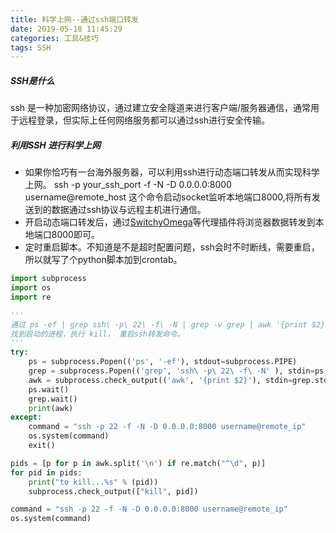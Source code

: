 ```yaml
---
title: 科学上网--通过ssh端口转发
date: 2019-05-18 11:45:29
categories: 工具&技巧 
tags: SSH
---
```


##### SSH是什么
ssh 是一种加密网络协议，通过建立安全隧道来进行客户端/服务器通信，通常用于远程登录，但实际上任何网络服务都可以通过ssh进行安全传输。
##### 利用SSH 进行科学上网
- 如果你恰巧有一台海外服务器，可以利用ssh进行动态端口转发从而实现科学上网。 ssh -p your_ssh_port -f -N -D 0.0.0.0:8000 username@remote_host 这个命令启动socket监听本地端口8000,将所有发送到的数据通过ssh协议与远程主机进行通信。  
- 开启动态端口转发后，通过[SwitchyOmega]("https://chrome.google.com/webstore/detail/proxy-switchyomega/padekgcemlokbadohgkifijomclgjgif?hl=zh-CN&utm_source=chrome-ntp-launcher")等代理插件将浏览器数据转发到本地端口8000即可。
- 定时重启脚本。不知道是不是超时配置问题，ssh会时不时断线，需要重启，所以就写了个python脚本加到crontab。

```Python
import subprocess
import os 
import re

'''
通过 ps -ef | grep ssh\ -p\ 22\ -f\ -N | grep -v grep | awk '{print $2}'
找到启动的进程，执行 kill， 重启ssh转发命令。
'''
try:
    ps = subprocess.Popen(('ps', '-ef'), stdout=subprocess.PIPE)
    grep = subprocess.Popen(('grep', 'ssh\ -p\ 22\ -f\ -N' ), stdin=ps.stdout, stdout=subprocess.PIPE)
    awk = subprocess.check_output(('awk', '{print $2}'), stdin=grep.stdout)
    ps.wait()
    grep.wait()
    print(awk)
except:
    command = "ssh -p 22 -f -N -D 0.0.0.0:8000 username@remote_ip"
    os.system(command)
    exit()

pids = [p for p in awk.split('\n') if re.match("^\d", p)]
for pid in pids:
    print("to kill...%s" % (pid))
    subprocess.check_output(["kill", pid])

command = "ssh -p 22 -f -N -D 0.0.0.0:8000 username@remote_ip"
os.system(command)

```

